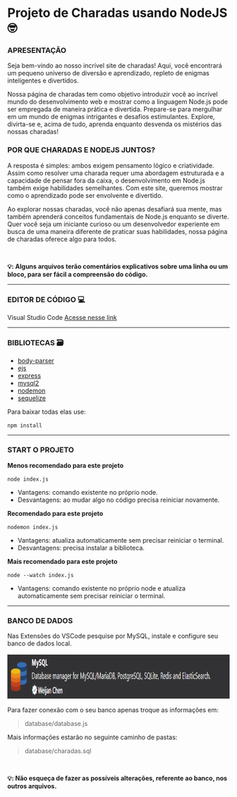 # Projeto de Charadas usando NodeJS 🤓
<h3>
  APRESENTAÇÃO
</h3>
<p>
  Seja bem-vindo ao nosso incrível site de charadas! Aqui, você encontrará um pequeno universo de diversão e aprendizado, repleto de enigmas inteligentes e divertidos.
  
  Nossa página de charadas tem como objetivo introduzir você ao incrível mundo do desenvolvimento web e mostrar como a linguagem Node.js pode ser empregada de maneira prática e divertida.
  Prepare-se para mergulhar em um mundo de enigmas intrigantes e desafios estimulantes. Explore, divirta-se e, acima de tudo, aprenda enquanto desvenda os mistérios das nossas charadas!
</p>

<h3>
  POR QUE CHARADAS E NODEJS JUNTOS?
</h3>
<p>
  A resposta é simples: ambos exigem pensamento lógico e criatividade. Assim como resolver uma charada requer uma abordagem estruturada e a 
  capacidade de pensar fora da caixa, o desenvolvimento em Node.js também exige habilidades semelhantes. Com este site, queremos mostrar como o aprendizado pode ser envolvente e divertido.
  
  Ao explorar nossas charadas, você não apenas desafiará sua mente, mas também aprenderá conceitos fundamentais de Node.js enquanto se diverte. Quer você seja um iniciante curioso ou um 
  desenvolvedor experiente em busca de uma maneira diferente de praticar suas habilidades, nossa página de charadas oferece algo para todos.
  
  <br>
  
 **💡: Alguns arquivos terão comentários explicativos sobre uma linha ou um bloco, para ser fácil a compreensão do código.**

</p>

<hr>

<h3>
  EDITOR DE CÓDIGO 💻
</h3>

<p>
  Visual Studio Code
  <a href="https://code.visualstudio.com/">
    Acesse nesse link
  </a>
</p>

<hr>
  
<h3>
  BIBLIOTECAS 🗃️
</h3>

<ul>
  <a href="https://code.visualstudio.com/">
     <li>body-parser</li>
  </a>
  <a href="https://code.visualstudio.com/">
    <li>ejs</li>
  </a>
  <a href="https://code.visualstudio.com/">
    <li>express</li>
  </a>
  <a href="https://code.visualstudio.com/">
    <li>mysql2</li>
  </a>
  <a href="https://code.visualstudio.com/">
    <li>nodemon</li>
  </a>
  <a href="https://code.visualstudio.com/">
    <li>sequelize</li>
  </a>
</ul>

<p>
  Para baixar todas elas use:

  ```
  npm install
  ```

</p>

<hr>

<h3>
  START O PROJETO
</h3>

<p>
  
  **Menos recomendado para este projeto**
  
  ```
  node index.js
  ```

  <ul>
    <li>Vantagens: comando existente no próprio node.</li>
    <li>Desvantagens: ao mudar algo no código precisa reiniciar novamente.</li>
  </ul>

  **Recomendado para este projeto**

  ```
  nodemon index.js
  ```

  <ul>
    <li>Vantagens: atualiza automaticamente sem precisar reiniciar o terminal.</li>
    <li>Desvantagens: precisa instalar a biblioteca.</li>    
  </ul>

  **Mais recomendado para este projeto**

  ```
  node --watch index.js
  ```

  <ul>
    <li>Vantagens: comando existente no próprio node e atualiza automaticamente sem precisar reiniciar o terminal.</li>
  </ul>
  
</p>

<hr>

<h3>
  BANCO DE DADOS
</h3>

<p>
  Nas Extensões do VSCode pesquise por MySQL, instale e configure seu banco de dados local.
  <br>
  <br>
  <a href="https://github.com/anacecilia-hb/charadas-node">
    <img height="100em" src="db_usado.png" alt="database-mysql">
  </a>

  Para fazer conexão com o seu banco apenas troque as informações em:
  
  >database/database.js
  
  Mais informações estarão no seguinte caminho de pastas:
  
  >database/charadas.sql

  <br>
  
  **💡: Não esqueça de fazer as possíveis alterações, referente ao banco, nos outros arquivos.**
  
</p>
